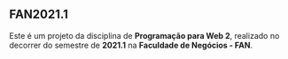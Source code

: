 <h2>FAN2021.1</h2>

Este é um projeto da disciplina de <b>Programação para Web 2</b>, realizado no decorrer do semestre de <b>2021.1</b> na <b>Faculdade de Negócios - FAN</b>.
